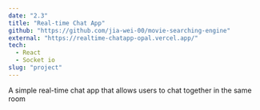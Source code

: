 ```yaml
---
date: "2.3"
title: "Real-time Chat App"
github: "https://github.com/jia-wei-00/movie-searching-engine"
external: "https://realtime-chatapp-opal.vercel.app/"
tech:
  - React
  - Socket io
slug: "project"
---
```


A simple real-time chat app that allows users to chat together in the same room
